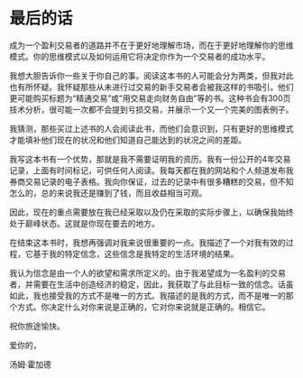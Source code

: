    

# 最后的话

成为一个盈利交易者的道路并不在于更好地理解市场，而在于更好地理解你的思维模式。你的思维模式以及如何运用它将决定你作为一个交易者的成功水平。

我想大胆告诉你一些关于你自己的事。阅读这本书的人可能会分为两类，但我对此也有所怀疑。我怀疑那些从未进行过交易的新手交易者会被我这样的书吸引。他们更可能购买标题为“精通交易”或“用交易走向财务自由”等的书。这种书会有300页技术分析，很可能一次都不会提到亏损交易，并展示一个又一个完美的图表例子。

我猜测，那些买过上述书的人会阅读此书，而他们会意识到，只有更好的思维模式才能填补他们现在的状况和他们知道自己能达到的状况之间的差距。

我写这本书有一个优势，那就是我不需要证明我的资历。我有一份公开的4年交易记录，上面有时间标记，可供任何人阅读。我每天都在我的网站和个人频道发布我券商交易记录的电子表格。我向你保证，过去的记录中有很多糟糕的交易，但不知怎么的，总的来说我还是赚到了钱，而且收益相当可观。

因此，现在的重点需要放在我已经采取以及仍在采取的实际步骤上，以确保我始终处于巅峰状态。这就是你现在要去的地方。

在结束这本书时，我想再强调对我来说很重要的一点。我描述了一个对我有效的过程，它基于我的特定信念，这些信念是我特定的生活环境的结果。

我认为信念是由一个人的欲望和需求所定义的。由于我渴望成为一名盈利的交易者，并需要在生活中创造经济的稳定，因此，我获取了与此目标一致的信念。话虽如此，我也接受我的方式不是唯一的方式。我描述的是我的方式，而不是唯一的那个方式。你决定什么对你来说是正确的，它对你来说就是正确的。相信它。

祝你旅途愉快。  

爱你的，

汤姆·霍加德